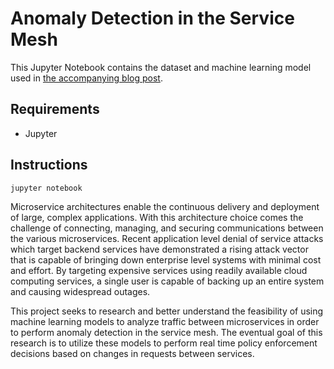 # Anomaly Detection in the Service Mesh

This Jupyter Notebook contains the dataset and machine learning model used in [the accompanying blog post](https://www.fosdick.io/2018/04/17/anomaly-detection-in-the-service-mesh.html).

## Requirements
- Jupyter

## Instructions
```bash
jupyter notebook
```

Microservice architectures enable the continuous delivery and deployment of large, complex applications.  With this architecture choice comes the challenge of connecting, managing, and securing communications between the various microservices.  Recent application level denial of service attacks which target backend services have demonstrated a rising attack vector that is capable of bringing down enterprise level systems with minimal cost and effort.  By targeting expensive services using readily available cloud computing services, a single user is capable of backing up an entire system and causing widespread outages.

This project seeks to research and better understand the feasibility of using machine learning models to analyze traffic between microservices in order to perform anomaly detection in the service mesh.  The eventual goal of this research is to utilize these models to perform real time policy enforcement decisions based on changes in requests between services.